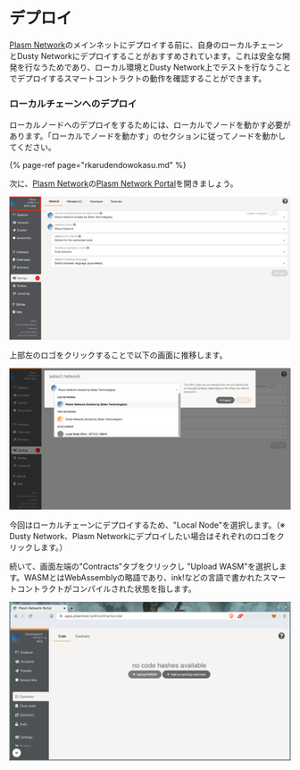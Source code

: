 # デプロイ

[Plasm Network](https://www.plasmnet.io/)のメインネットにデプロイする前に、自身のローカルチェーンとDusty Networkにデプロイすることがおすすめされています。これは安全な開発を行なうためであり、ローカル環境とDusty Network上でテストを行なうことでデプロイするスマートコントラクトの動作を確認することができます。

### ローカルチェーンへのデプロイ

ローカルノードへのデプロイをするためには、ローカルでノードを動かす必要があります。「ローカルでノードを動かす」のセクションに従ってノードを動かしてください。

{% page-ref page="rkarudendowokasu.md" %}

次に、[Plasm Network](https://www.plasmnet.io/)の[Plasm Network Portal](https://apps.plasmnet.io/)を開きましょう。

![](../.gitbook/assets/screen-shot-2020-07-09-at-12.25.16.png)

上部左のロゴをクリックすることで以下の画面に推移します。

![](../.gitbook/assets/screen-shot-2020-07-09-at-12.27.11.png)

今回はローカルチェーンにデプロイするため、"Local Node"を選択します。（※ Dusty Network、Plasm Networkにデプロイしたい場合はそれぞれのロゴをクリックします。）

続いて、画面左端の"Contracts"タブをクリックし "Upload WASM"を選択します。WASMとはWebAssemblyの略語であり、ink!などの言語で書かれたスマートコントラクトがコンパイルされた状態を指します。

![](../.gitbook/assets/upload.png)



